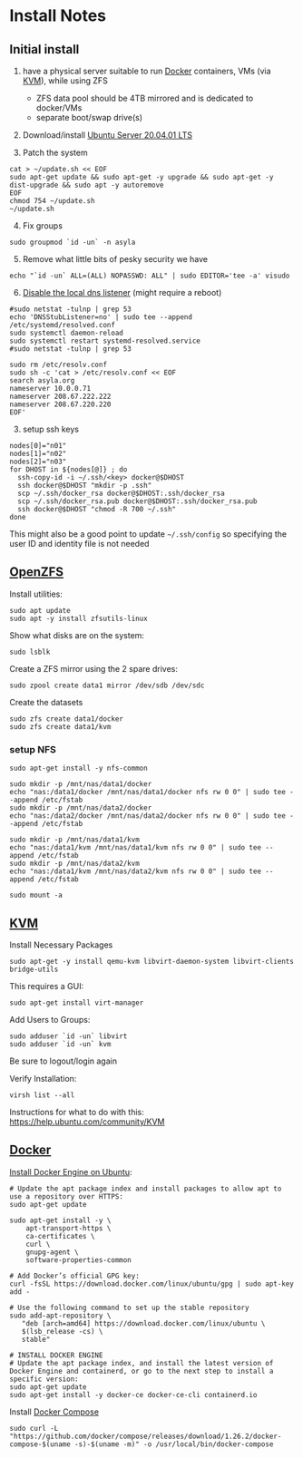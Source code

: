 # Install Notes

## Initial install

1. have a physical server suitable to run [Docker](https://www.docker.com/) containers, VMs (via [KVM](https://www.linux-kvm.org/)), while using ZFS

    * ZFS data pool should be 4TB mirrored and is dedicated to docker/VMs
    * separate boot/swap drive(s)

2. Download/install [Ubuntu Server 20.04.01 LTS](https://ubuntu.com/download/server/thank-you?version=20.04.1&architecture=amd64)

3. Patch the system

``` shell
cat > ~/update.sh << EOF
sudo apt-get update && sudo apt-get -y upgrade && sudo apt-get -y dist-upgrade && sudo apt -y autoremove
EOF
chmod 754 ~/update.sh
~/update.sh
```

4. Fix groups

``` shell
sudo groupmod `id -un` -n asyla
```

5. Remove what little bits of pesky security we have

``` shell
echo "`id -un` ALL=(ALL) NOPASSWD: ALL" | sudo EDITOR='tee -a' visudo
```

6. [Disable the local dns listener](https://mmoapi.com/post/how-to-disable-dnsmasq-port-53-listening-on-ubuntu-18-04) (might require a reboot)

``` shell
#sudo netstat -tulnp | grep 53
echo 'DNSStubListener=no' | sudo tee --append /etc/systemd/resolved.conf
sudo systemctl daemon-reload
sudo systemctl restart systemd-resolved.service
#sudo netstat -tulnp | grep 53

sudo rm /etc/resolv.conf
sudo sh -c 'cat > /etc/resolv.conf << EOF
search asyla.org
nameserver 10.0.0.71
nameserver 208.67.222.222
nameserver 208.67.220.220
EOF'
```






3. setup ssh keys

``` shell
nodes[0]="n01"
nodes[1]="n02"
nodes[2]="n03"
for DHOST in ${nodes[@]} ; do
  ssh-copy-id -i ~/.ssh/<key> docker@$DHOST
  ssh docker@$DHOST "mkdir -p .ssh"
  scp ~/.ssh/docker_rsa docker@$DHOST:.ssh/docker_rsa
  scp ~/.ssh/docker_rsa.pub docker@$DHOST:.ssh/docker_rsa.pub
  ssh docker@$DHOST "chmod -R 700 ~/.ssh"
done
```

   This might also be a good point to update `~/.ssh/config` so specifying the user ID and identity file is not needed

## [OpenZFS](https://openzfs.github.io/openzfs-docs/Getting%20Started/Ubuntu/index.html#installation)

Install utilities:

``` shell
sudo apt update
sudo apt -y install zfsutils-linux
```

Show what disks are on the system:

``` shell
sudo lsblk
```

Create a ZFS mirror using the 2 spare drives:

``` shell
sudo zpool create data1 mirror /dev/sdb /dev/sdc
```

Create the datasets

``` shell
sudo zfs create data1/docker
sudo zfs create data1/kvm
```

### setup NFS
``` shell
sudo apt-get install -y nfs-common

sudo mkdir -p /mnt/nas/data1/docker
echo "nas:/data1/docker /mnt/nas/data1/docker nfs rw 0 0" | sudo tee --append /etc/fstab
sudo mkdir -p /mnt/nas/data2/docker
echo "nas:/data2/docker /mnt/nas/data2/docker nfs rw 0 0" | sudo tee --append /etc/fstab

sudo mkdir -p /mnt/nas/data1/kvm
echo "nas:/data1/kvm /mnt/nas/data1/kvm nfs rw 0 0" | sudo tee --append /etc/fstab
sudo mkdir -p /mnt/nas/data2/kvm
echo "nas:/data1/kvm /mnt/nas/data2/kvm nfs rw 0 0" | sudo tee --append /etc/fstab

sudo mount -a
```

## [KVM](https://help.ubuntu.com/community/KVM/Installation)

Install Necessary Packages

``` shell
sudo apt-get -y install qemu-kvm libvirt-daemon-system libvirt-clients bridge-utils
```

This requires a GUI:

``` shell
sudo apt-get install virt-manager
```

Add Users to Groups:

``` shell
sudo adduser `id -un` libvirt
sudo adduser `id -un` kvm
```

Be sure to logout/login again


Verify Installation:

``` shell
virsh list --all
```

Instructions for what to do with this: https://help.ubuntu.com/community/KVM


## [Docker](https://www.docker.com/)

[Install Docker Engine on Ubuntu](https://docs.docker.com/engine/install/ubuntu/):

``` shell
# Update the apt package index and install packages to allow apt to use a repository over HTTPS:
sudo apt-get update

sudo apt-get install -y \
    apt-transport-https \
    ca-certificates \
    curl \
    gnupg-agent \
    software-properties-common

# Add Docker’s official GPG key:
curl -fsSL https://download.docker.com/linux/ubuntu/gpg | sudo apt-key add -

# Use the following command to set up the stable repository
sudo add-apt-repository \
   "deb [arch=amd64] https://download.docker.com/linux/ubuntu \
   $(lsb_release -cs) \
   stable"

# INSTALL DOCKER ENGINE
# Update the apt package index, and install the latest version of Docker Engine and containerd, or go to the next step to install a specific version:
sudo apt-get update
sudo apt-get install -y docker-ce docker-ce-cli containerd.io
```

Install [Docker Compose](https://docs.docker.com/compose/install/)
``` shell
sudo curl -L "https://github.com/docker/compose/releases/download/1.26.2/docker-compose-$(uname -s)-$(uname -m)" -o /usr/local/bin/docker-compose
```


